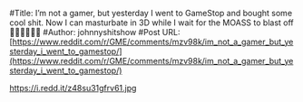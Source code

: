 #Title: I’m not a gamer, but yesterday I went to GameStop and bought some cool shit. Now I can masturbate in 3D while I wait for the MOASS to blast off 🚀🚀🚀🚀💎👐
#Author: johnnyshitshow
#Post URL: [https://www.reddit.com/r/GME/comments/mzv98k/im_not_a_gamer_but_yesterday_i_went_to_gamestop/](https://www.reddit.com/r/GME/comments/mzv98k/im_not_a_gamer_but_yesterday_i_went_to_gamestop/)


https://i.redd.it/z48su31gfrv61.jpg